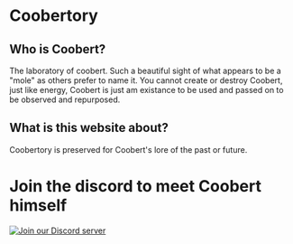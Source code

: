 # Coobertory

## Who is Coobert?
The laboratory of coobert. Such a beautiful sight of what appears to be a "mole" as others prefer to name it.
You cannot create or destroy Coobert, just like energy, Coobert is just am existance to be used and passed on to be observed and repurposed. 

## What is this website about?
Coobertory is preserved for Coobert's lore of the past or future.

# Join the discord to meet Coobert himself
[![Join our Discord server](https://invidget.switchblade.xyz/1280859961534058587)](https://discord.gg/1280859961534058587)


